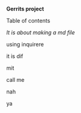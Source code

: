 **Gerrits project**

Table of contents

*It is about making a md file*

using inquirere

it is dif

mit

call me

nah

ya